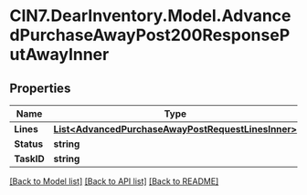# CIN7.DearInventory.Model.AdvancedPurchaseAwayPost200ResponsePutAwayInner

## Properties

| Name       | Type                                                                                                      | Description | Notes |
| ---------- | --------------------------------------------------------------------------------------------------------- | ----------- | ----- |
| **Lines**  | [**List&lt;AdvancedPurchaseAwayPostRequestLinesInner&gt;**](AdvancedPurchaseAwayPostRequestLinesInner.md) |             |
| **Status** | **string**                                                                                                |             |
| **TaskID** | **string**                                                                                                |             |

[[Back to Model list]](../README.md#documentation-for-models) [[Back to API list]](../README.md#documentation-for-api-endpoints) [[Back to README]](../README.md)
